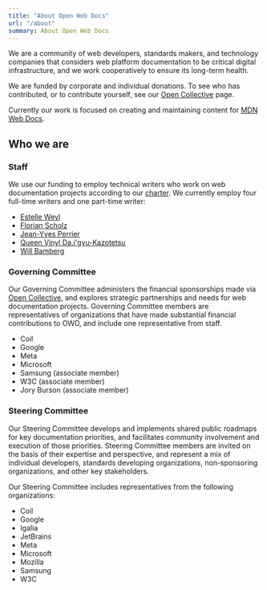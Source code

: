 ```yaml
---
title: "About Open Web Docs"
url: "/about"
summary: About Open Web Docs
---
```


We are a community of web developers, standards makers, and technology companies that considers web platform documentation to be critical digital infrastructure, and we work cooperatively to ensure its long-term health.

We are funded by corporate and individual donations. To see who has contributed, or to contribute yourself, see our [Open Collective](https://opencollective.com/open-web-docs) page.

Currently our work is focused on creating and maintaining content for [MDN Web Docs](https://developer.mozilla.org).

## Who we are

### Staff

We use our funding to employ technical writers who work on web documentation projects according to our [charter](https://github.com/openwebdocs/project/blob/main/charter.md). We currently employ four full-time writers and one part-time writer:

- [Estelle Weyl](https://github.com/estelle)
- [Florian Scholz](https://github.com/Elchi3)
- [Jean-Yves Perrier](https://github.com/teoli2003)
- [Queen Vinyl Da.i'gyu-Kazotetsu](https://github.com/queengooborg)
- [Will Bamberg](https://github.com/wbamberg)

### Governing Committee

Our Governing Committee administers the financial sponsorships made via [Open Collective](https://opencollective.com/open-web-docs), and explores strategic partnerships and needs for web documentation projects. Governing Committee members are representatives of organizations that have made substantial financial contributions to OWD, and include one representative from staff.

- Coil
- Google
- Meta
- Microsoft
- Samsung (associate member)
- W3C (associate member)
- Jory Burson (associate member)

### Steering Committee

Our Steering Committee develops and implements shared public roadmaps for key documentation priorities, and facilitates community involvement and execution of those priorities. Steering Committee members are invited on the basis of their expertise and perspective, and represent a mix of individual developers, standards developing organizations, non-sponsoring organizations, and other key stakeholders.

Our Steering Committee includes representatives from the following organizations:

- Coil
- Google
- Igalia
- JetBrains
- Meta
- Microsoft
- Mozilla
- Samsung
- W3C
